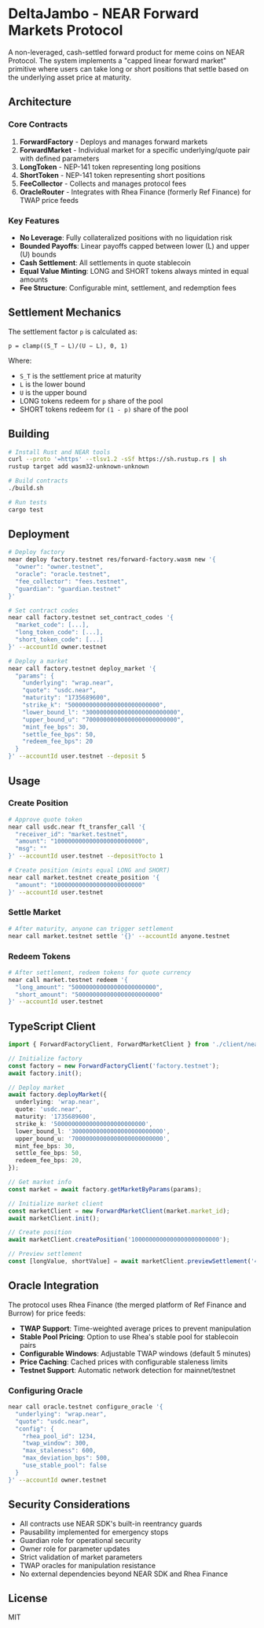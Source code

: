# DeltaJambo - NEAR Forward Markets Protocol

A non-leveraged, cash-settled forward product for meme coins on NEAR Protocol. The system implements a "capped linear forward market" primitive where users can take long or short positions that settle based on the underlying asset price at maturity.

## Architecture

### Core Contracts

1. **ForwardFactory** - Deploys and manages forward markets
2. **ForwardMarket** - Individual market for a specific underlying/quote pair with defined parameters
3. **LongToken** - NEP-141 token representing long positions
4. **ShortToken** - NEP-141 token representing short positions
5. **FeeCollector** - Collects and manages protocol fees
6. **OracleRouter** - Integrates with Rhea Finance (formerly Ref Finance) for TWAP price feeds

### Key Features

- **No Leverage**: Fully collateralized positions with no liquidation risk
- **Bounded Payoffs**: Linear payoffs capped between lower (L) and upper (U) bounds
- **Cash Settlement**: All settlements in quote stablecoin
- **Equal Value Minting**: LONG and SHORT tokens always minted in equal amounts
- **Fee Structure**: Configurable mint, settlement, and redemption fees

## Settlement Mechanics

The settlement factor `p` is calculated as:
```
p = clamp((S_T − L)/(U − L), 0, 1)
```

Where:
- `S_T` is the settlement price at maturity
- `L` is the lower bound
- `U` is the upper bound
- LONG tokens redeem for `p` share of the pool
- SHORT tokens redeem for `(1 - p)` share of the pool

## Building

```bash
# Install Rust and NEAR tools
curl --proto '=https' --tlsv1.2 -sSf https://sh.rustup.rs | sh
rustup target add wasm32-unknown-unknown

# Build contracts
./build.sh

# Run tests
cargo test
```

## Deployment

```bash
# Deploy factory
near deploy factory.testnet res/forward-factory.wasm new '{
  "owner": "owner.testnet",
  "oracle": "oracle.testnet",
  "fee_collector": "fees.testnet",
  "guardian": "guardian.testnet"
}'

# Set contract codes
near call factory.testnet set_contract_codes '{
  "market_code": [...],
  "long_token_code": [...],
  "short_token_code": [...]
}' --accountId owner.testnet

# Deploy a market
near call factory.testnet deploy_market '{
  "params": {
    "underlying": "wrap.near",
    "quote": "usdc.near",
    "maturity": "1735689600",
    "strike_k": "50000000000000000000000000",
    "lower_bound_l": "30000000000000000000000000",
    "upper_bound_u": "70000000000000000000000000",
    "mint_fee_bps": 30,
    "settle_fee_bps": 50,
    "redeem_fee_bps": 20
  }
}' --accountId user.testnet --deposit 5
```

## Usage

### Create Position
```bash
# Approve quote token
near call usdc.near ft_transfer_call '{
  "receiver_id": "market.testnet",
  "amount": "1000000000000000000000000",
  "msg": ""
}' --accountId user.testnet --depositYocto 1

# Create position (mints equal LONG and SHORT)
near call market.testnet create_position '{
  "amount": "1000000000000000000000000"
}' --accountId user.testnet
```

### Settle Market
```bash
# After maturity, anyone can trigger settlement
near call market.testnet settle '{}' --accountId anyone.testnet
```

### Redeem Tokens
```bash
# After settlement, redeem tokens for quote currency
near call market.testnet redeem '{
  "long_amount": "500000000000000000000000",
  "short_amount": "500000000000000000000000"
}' --accountId user.testnet
```

## TypeScript Client

```typescript
import { ForwardFactoryClient, ForwardMarketClient } from './client/near-client';

// Initialize factory
const factory = new ForwardFactoryClient('factory.testnet');
await factory.init();

// Deploy market
await factory.deployMarket({
  underlying: 'wrap.near',
  quote: 'usdc.near',
  maturity: '1735689600',
  strike_k: '50000000000000000000000000',
  lower_bound_l: '30000000000000000000000000',
  upper_bound_u: '70000000000000000000000000',
  mint_fee_bps: 30,
  settle_fee_bps: 50,
  redeem_fee_bps: 20,
});

// Get market info
const market = await factory.getMarketByParams(params);

// Initialize market client
const marketClient = new ForwardMarketClient(market.market_id);
await marketClient.init();

// Create position
await marketClient.createPosition('1000000000000000000000000');

// Preview settlement
const [longValue, shortValue] = await marketClient.previewSettlement('45000000000000000000000000');
```

## Oracle Integration

The protocol uses Rhea Finance (the merged platform of Ref Finance and Burrow) for price feeds:

- **TWAP Support**: Time-weighted average prices to prevent manipulation
- **Stable Pool Pricing**: Option to use Rhea's stable pool for stablecoin pairs
- **Configurable Windows**: Adjustable TWAP windows (default 5 minutes)
- **Price Caching**: Cached prices with configurable staleness limits
- **Testnet Support**: Automatic network detection for mainnet/testnet

### Configuring Oracle

```bash
near call oracle.testnet configure_oracle '{
  "underlying": "wrap.near",
  "quote": "usdc.near",
  "config": {
    "rhea_pool_id": 1234,
    "twap_window": 300,
    "max_staleness": 600,
    "max_deviation_bps": 500,
    "use_stable_pool": false
  }
}' --accountId owner.testnet
```

## Security Considerations

- All contracts use NEAR SDK's built-in reentrancy guards
- Pausability implemented for emergency stops
- Guardian role for operational security
- Owner role for parameter updates
- Strict validation of market parameters
- TWAP oracles for manipulation resistance
- No external dependencies beyond NEAR SDK and Rhea Finance

## License

MIT

